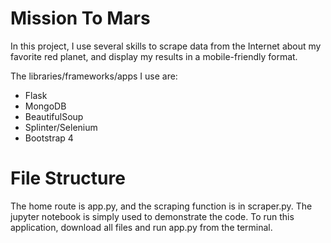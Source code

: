 # Mission To Mars

In this project, I use several skills to scrape data from the Internet about
my favorite red planet, and display my results in a mobile-friendly format.

The libraries/frameworks/apps I use are:
  * Flask
  * MongoDB
  * BeautifulSoup
  * Splinter/Selenium
  * Bootstrap 4

# File Structure

The home route is app.py, and the scraping function is in scraper.py. The jupyter
notebook is simply used to demonstrate the code. To run this application, download
all files and run app.py from the terminal.
